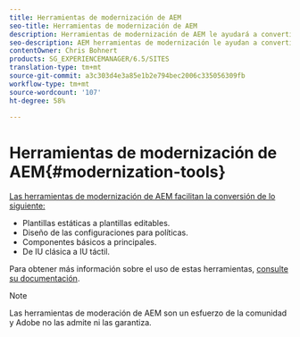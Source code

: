 ```yaml
---
title: Herramientas de modernización de AEM
seo-title: Herramientas de modernización de AEM
description: Herramientas de modernización de AEM le ayudará a convertir sus funciones de AEM heredadas a la tecnología más reciente
seo-description: AEM herramientas de modernización le ayudan a convertir fácilmente sus funciones de AEM heredadas a la tecnología más reciente
contentOwner: Chris Bohnert
products: SG_EXPERIENCEMANAGER/6.5/SITES
translation-type: tm+mt
source-git-commit: a3c303d4e3a85e1b2e794bec2006c335056309fb
workflow-type: tm+mt
source-wordcount: '107'
ht-degree: 58%

---
```



# Herramientas de modernización de AEM{#modernization-tools}

[Las herramientas de modernización de AEM facilitan la conversión de lo siguiente:](http://opensource.adobe.com/aem-modernize-tools/)

* [](page-templates-static.md)Plantillas estáticas a plantillas editables.[](page-templates-editable.md)
* [](page-templates-static.md)Diseño de las configuraciones para políticas.[](page-templates-editable.md)
* [](/help/sites-authoring/default-components-foundation.md)Componentes básicos a principales.[](https://docs.adobe.com/content/help/es-ES/experience-manager-core-components/using/introduction.html)
* [](website.md)De IU clásica a IU táctil.[](touch-ui-concepts.md)

Para obtener más información sobre el uso de estas herramientas, [consulte su documentación](http://opensource.adobe.com/aem-modernize-tools/).

>[!NOTE]
>
>Las herramientas de moderación de AEM son un esfuerzo de la comunidad y Adobe no las admite ni las garantiza.
